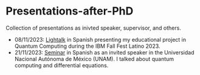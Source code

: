 # Presentations-after-PhD
Collection of presentations as inivted speaker, supervisor, and others.

- 08/11/2023: [Lightalk](https://github.com/CarolinaPerdomo/Presentations-after-PhD/blob/main/Promoción_Divulgación_Computación_Cuántica_FallFest2023.pdf) in Spanish presenting my educational project in Quantum Computing during the IBM Fall Fest Latino 2023.
- 21/11/2023: [Seminar](https://github.com/CarolinaPerdomo/Presentations-after-PhD/blob/main/Del_Qubit_al_Calculo.pdf) in Spanish as an invited speaker in the Universidad Nacional Autónoma de México (UNAM). I talked about quantum computing and differential equations.
